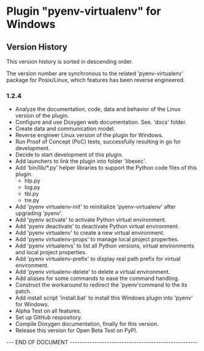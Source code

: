
# Plugin "pyenv-virtualenv" for Windows 

## Version History

This version history is sorted in descending order.

The version number are synchronous to the related 'pyenv-virtualenv' package for Posix/Linux, which features has been reverse engineered.

### 1.2.4
* Analyze the documentation, code, data and behavior of the Linux version of the plugin.
* Configure and use Doxygen web documentation. See. 'docs' folder.
* Create data and communication model.
* Reverse engineer Linux version of the plugin for Windows.
* Run Proof of Concept (PoC) tests, successfully resulting in go for development.
* Decide to start development of this plugin. 
* Add launchers to link the plugin into folder 'libexec'.
* Add 'bin/lib/*.py' helper libraries to support the Python code files of this plugin.
  * hlp.py
  * log.py
  * tbl.py
  * tre.py
* Add 'pyenv virtualenv-init' to reinitialize 'pyenv-virtualenv' after upgrading 'pyenv'.  
* Add 'pyenv activate' to activate Python virtual environment.
* Add 'pyenv deactivate' to deactivate Python virtual environment.
* Add 'pyenv virtualenv'  to create a new virtual environment.
* Add 'pyenv virtualenv-props' to manage local project properties.  
* Add 'pyenv virtualenvs' to list all Python versions, virtual environments and local project properties.
* Add 'pyenv virtualenv-prefix' to display real path prefix for virtual environment.
* Add 'pyenv virtualenv-delete' to delete a virtual environment.
* Add aliases for some commands to ease the command handling.
* Construct the workaround to redirect the 'pyenv'command to the its patch.
* Add install script 'install.bat' to install this Windows plugin into 'pyenv' for Windows.
* Alpha Test on all features.
* Set up GitHub respository.
* Compile Doxygen documentation, finally for this version. 
* Release this version for Open Beta Test on PyPI.

\-\-\- END OF DOCUMENT ----------------------------------------------------

